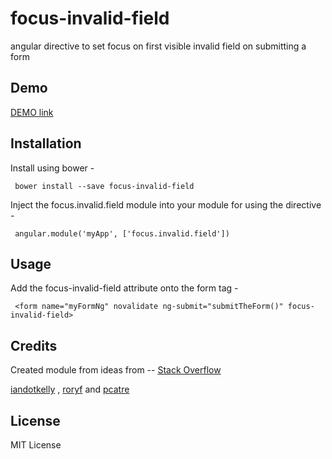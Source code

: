 # focus-invalid-field
angular directive to set focus on first visible invalid field on submitting a form

Demo
--------
[DEMO link](https://nithinbiliya.github.io/focus-invalid-field/)

Installation
-------------
Install using bower -

```
 bower install --save focus-invalid-field
```

Inject the focus.invalid.field module into your module for using the directive - 

```
 angular.module('myApp', ['focus.invalid.field'])
```

Usage
------

Add the focus-invalid-field attribute onto the form tag - 

```
 <form name="myFormNg" novalidate ng-submit="submitTheForm()" focus-invalid-field>
```

Credits
---------
Created module from ideas from -- [Stack Overflow](https://stackoverflow.com/a/20389433/1298824)

[iandotkelly](https://stackoverflow.com/users/832390/iandotkelly) , [roryf](https://stackoverflow.com/users/270/roryf) and [pcatre](https://stackoverflow.com/users/3094399/pcatre)

License
--------
MIT License
